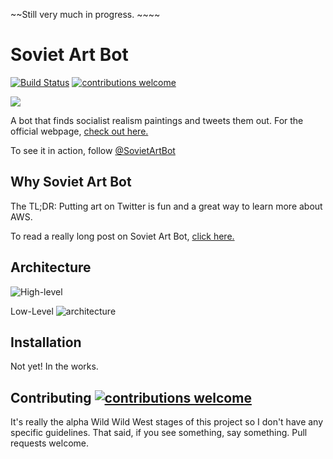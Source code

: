 ~~Still very much in progress. ~~~~

# Soviet Art Bot

[![Build Status](https://travis-ci.org/veekaybee/soviet-art-bot.svg?branch=master)](https://travis-ci.org/veekaybee/soviet-art-bot) 
[![contributions welcome](https://img.shields.io/badge/contributions-welcome-brightgreen.svg?style=flat)](https://github.com/dwyl/esta/issues)


![](https://raw.githubusercontent.com/veekaybee/soviet-art-bot/gh-pages/static/in_peaceful_fields.jpg)

A bot that finds socialist realism paintings and tweets them out.  For the official webpage, [check out here.](https://veekaybee.github.io/soviet-art-bot/) 

To see it in action, follow [@SovietArtBot](https://twitter.com/SovietArtBot)

## Why Soviet Art Bot

The TL;DR: Putting art on Twitter is fun and a great way to learn more about AWS. 

To read a really long post on Soviet Art Bot, [click here.](http://veekaybee.github.io/2018/02/19/creating-a-twitter-art-bot/) 

## Architecture 

![High-level](https://raw.githubusercontent.com/veekaybee/veekaybee.github.io/master/images/high-level-flow.png)

Low-Level
![architecture](https://raw.githubusercontent.com/veekaybee/veekaybee.github.io/master/images/architecture.png)

## Installation

Not yet! In the works. 

## Contributing [![contributions welcome](https://img.shields.io/badge/contributions-welcome-brightgreen.svg?style=flat)](https://github.com/dwyl/esta/issues)

It's really the alpha  Wild Wild West stages of this project so I don't have any specific guidelines. That said, if you see something, say something. Pull requests welcome. 
